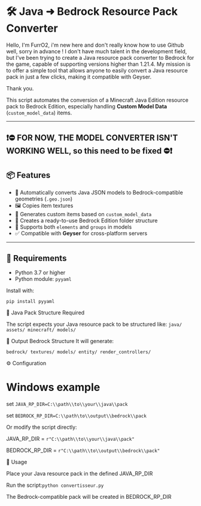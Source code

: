 # 🛠️ Java ➜ Bedrock Resource Pack Converter

Hello, I'm FurrO2, i'm new here and don't really know how to use Github well, sorry in advance !  I don't have much talent in the development field, but I've been trying to create a Java resource pack converter to Bedrock for the game, capable of supporting versions higher than 1.21.4. My mission is to offer a simple tool that allows anyone to easily convert a Java resource pack in just a few clicks, making it compatible with Geyser.

Thank you.


This script automates the conversion of a Minecraft Java Edition resource pack to Bedrock Edition, especially handling **Custom Model Data** (`custom_model_data`) items.

---


## ❗⛔ FOR NOW, THE MODEL CONVERTER ISN'T WORKING WELL, so this need to be fixed ⛔❗


## 📦 Features

- 🔁 Automatically converts Java JSON models to Bedrock-compatible geometries (`.geo.json`)
- 🖼️ Copies item textures
- 🧱 Generates custom items based on `custom_model_data`
- 📁 Creates a ready-to-use Bedrock Edition folder structure
- 🧩 Supports both `elements` and `groups` in models
- ✅ Compatible with **Geyser** for cross-platform servers

---

## 🚀 Requirements

- Python 3.7 or higher  
- Python module: `pyyaml`

Install with:

`
pip install pyyaml
`

📁 Java Pack Structure Required
 
The script expects your Java resource pack to be structured like:
`
java/
assets/
minecraft/
models/
`

📁 Output Bedrock Structure
It will generate:

`
bedrock/
textures/
models/
entity/
render_controllers/
`

⚙️ Configuration

# Windows example

set `JAVA_RP_DIR=C:\\path\\to\\your\\java\\pack`

set `BEDROCK_RP_DIR=C:\\path\to\\output\\bedrock\\pack
`

Or modify the script directly:

JAVA_RP_DIR = `r"C:\\path\\to\\your\\java\\pack"`

BEDROCK_RP_DIR = `r"C:\\path\\to\\output\\bedrock\\pack"`

🧪 Usage

Place your Java resource pack in the defined JAVA_RP_DIR

Run the script:`
python convertisseur.py
`

The Bedrock-compatible pack will be created in BEDROCK_RP_DIR
